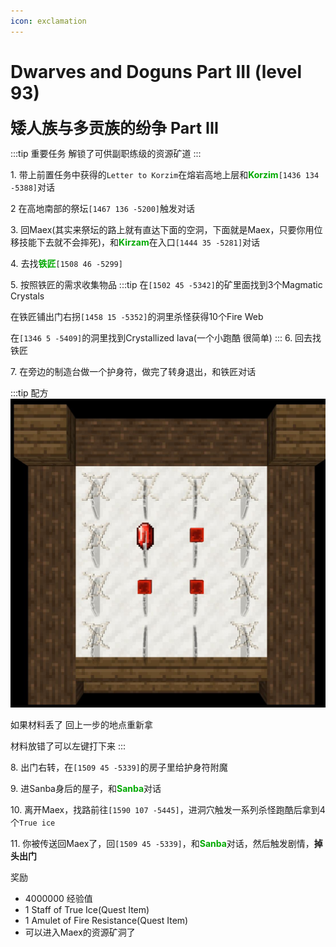 ```yaml
---
icon: exclamation
---
```

# Dwarves and Doguns Part III (level 93)

<span style="font-size: 25px;">**矮人族与多贡族的纷争 Part III**</span>

:::tip 重要任务
解锁了可供副职练级的资源矿道
:::

<span class="stage-index">1.</span> 带上前置任务中获得的`Letter to Korzim`在熔岩高地上层和<font color=00AA00>**Korzim**</font>`[1436 134 -5388]`对话

<span class="stage-index">2 </span> 在高地南部的祭坛`[1467 136 -5200]`触发对话

<span class="stage-index">3.</span> 回Maex(其实来祭坛的路上就有直达下面的空洞，下面就是Maex，只要你用位移技能下去就不会摔死)，和<font color=00AA00>**Kirzam**</font>在入口`[1444 35 -5281]`对话

<span class="stage-index">4.</span> 去找<font color=00AA00>**铁匠**</font>`[1508 46 -5299]`

<span class="stage-index">5.</span> 按照铁匠的需求收集物品
:::tip
在`[1502 45 -5342]`的矿里面找到3个Magmatic Crystals

在铁匠铺出门右拐`[1458 15 -5352]`的洞里杀怪获得10个Fire Web

在`[1346 5 -5409]`的洞里找到Crystallized lava(一个小跑酷 很简单)
:::
<span class="stage-index">6.</span> 回去找铁匠

<span class="stage-index">7.</span> 在旁边的制造台做一个护身符，做完了转身退出，和铁匠对话

:::tip 配方
![](/assets/img/lvl94-1.jpg)

如果材料丢了 回上一步的地点重新拿

材料放错了可以左键打下来
:::


<span class="stage-index">8.</span> 出门右转，在`[1509 45 -5339]`的房子里给护身符附魔

<span class="stage-index">9.</span> 进Sanba身后的屋子，和<font color=00AA00>**Sanba**</font>对话

<span class="stage-index">10.</span> 离开Maex，找路前往`[1590 107 -5445]`，进洞穴触发一系列杀怪跑酷后拿到4个`True ice`

<span class="stage-index">11.</span> 你被传送回Maex了，回`[1509 45 -5339]`，和<font color=00AA00>**Sanba**</font>对话，然后触发剧情，**掉头出门**

奖励
+ 4000000 经验值
+ 1 Staff of True Ice(Quest Item)
+ 1 Amulet of Fire Resistance(Quest Item)
+ 可以进入Maex的资源矿洞了